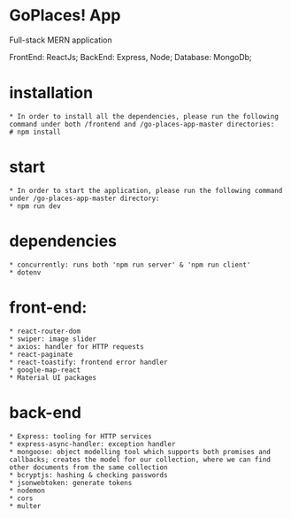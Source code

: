 # GoPlaces! App

Full-stack MERN application

FrontEnd: ReactJs;
BackEnd: Express, Node;
Database: MongoDb;

# installation

    * In order to install all the dependencies, please run the following command under both /frontend and /go-places-app-master directories:
    # npm install

# start

    * In order to start the application, please run the following command under /go-places-app-master directory:
    * npm run dev

# dependencies

    * concurrently: runs both 'npm run server' & 'npm run client'
    * dotenv

# front-end:

    * react-router-dom
    * swiper: image slider
    * axios: handler for HTTP requests
    * react-paginate
    * react-toastify: frontend error handler
    * google-map-react
    * Material UI packages

# back-end

    * Express: tooling for HTTP services
    * express-async-handler: exception handler
    * mongoose: object modelling tool which supports both promises and  callbacks; creates the model for our collection, where we can find other documents from the same collection
    * bcryptjs: hashing & checking passwords
    * jsonwebtoken: generate tokens
    * nodemon
    * cors
    * multer

